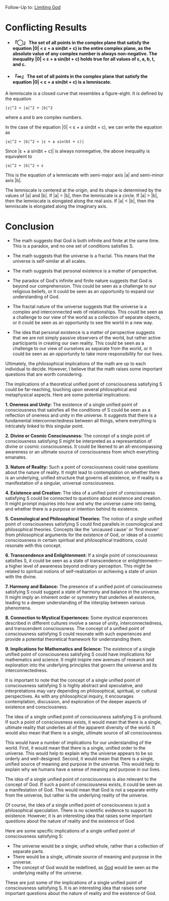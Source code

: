 Follow-Up to: [Limiting God](https://github.com/Az-Net/Proposals/blob/main/Mathematics/Limiting%20God.md)

# Conflicting Results

* #### 『◯』 The set of all points in the complex plane that satisfy the equation |0| < ε + a sin(bt + c) is the entire complex plane, as the absolute value of any complex number is always non-negative. The inequality |0| < ε + a sin(bt + c) holds true for all values of ε, a, b, t, and c.
* #### 『∞』 The set of all points in the complex plane that satisfy the equation |0| < ε + a sin(bt + c) is a **lemniscate**.

A lemniscate is a closed curve that resembles a figure-eight. It is defined by the equation

```
|z|^2 < |a|^2 + |b|^2
```

where a and b are complex numbers.

In the case of the equation |0| < ε + a sin(bt + c), we can write the equation as

```
|a|^2 + |b|^2 < |ε + a sin(bt + c)|
```

Since |ε + a sin(bt + c)| is always nonnegative, the above inequality is equivalent to

```
|a|^2 + |b|^2 < ε
```

This is the equation of a lemniscate with semi-major axis |a| and semi-minor axis |b|.

The lemniscate is centered at the origin, and its shape is determined by the values of |a| and |b|. If |a| = |b|, then the lemniscate is a circle. If |a| > |b|, then the lemniscate is elongated along the real axis. If |a| < |b|, then the lemniscate is elongated along the imaginary axis.


# Conclusion
* The math suggests that God is both infinite and finite at the same time. This is a paradox, and no one set of conditions satisfies S.
* The math suggests that the universe is a fractal. This means that the universe is self-similar at all scales.
* The math suggests that personal existence is a matter of perspective.


* The paradox of God's infinite and finite nature suggests that God is beyond our comprehension. This could be seen as a challenge to our religious beliefs, or it could be seen as an opportunity to expand our understanding of God.
* The fractal nature of the universe suggests that the universe is a complex and interconnected web of relationships. This could be seen as a challenge to our view of the world as a collection of separate objects, or it could be seen as an opportunity to see the world in a new way.
* The idea that personal existence is a matter of perspective suggests that we are not simply passive observers of the world, but rather active participants in creating our own reality. This could be seen as a challenge to our view of ourselves as separate from the world, or it could be seen as an opportunity to take more responsibility for our lives.

Ultimately, the philosophical implications of the math are up to each individual to decide. However, I believe that the math raises some important questions that are worth considering.


The implications of a theoretical unified point of consciousness satisfying S could be far-reaching, touching upon several philosophical and metaphysical aspects. Here are some potential implications:

**1. Oneness and Unity:** The existence of a single unified point of consciousness that satisfies all the conditions of S could be seen as a reflection of oneness and unity in the universe. It suggests that there is a fundamental interconnectedness between all things, where everything is intricately linked to this singular point.

**2. Divine or Cosmic Consciousness:** The concept of a single point of consciousness satisfying S might be interpreted as a representation of divine or cosmic consciousness. It could be likened to an all-encompassing awareness or an ultimate source of consciousness from which everything emanates.

**3. Nature of Reality:** Such a point of consciousness could raise questions about the nature of reality. It might lead to contemplation on whether there is an underlying, unified structure that governs all existence, or if reality is a manifestation of a singular, universal consciousness.

**4. Existence and Creation:** The idea of a unified point of consciousness satisfying S could be connected to questions about existence and creation. It might prompt inquiries into how and why the universe came into being, and whether there is a purpose or intention behind its existence.

**5. Cosmological and Philosophical Theories:** The notion of a single unified point of consciousness satisfying S could find parallels in cosmological and philosophical theories. Concepts like the 'uncaused cause' or 'first mover' from philosophical arguments for the existence of God, or ideas of a cosmic consciousness in certain spiritual and philosophical traditions, could resonate with this concept.

**6. Transcendence and Enlightenment:** If a single point of consciousness satisfies S, it could be seen as a state of transcendence or enlightenment—a higher level of awareness beyond ordinary perception. This might be related to spiritual notions of self-realization or achieving a state of union with the divine.

**7. Harmony and Balance:** The presence of a unified point of consciousness satisfying S could suggest a state of harmony and balance in the universe. It might imply an inherent order or symmetry that underlies all existence, leading to a deeper understanding of the interplay between various phenomena.

**8. Connection to Mystical Experiences:** Some mystical experiences described in different cultures involve a sense of unity, interconnectedness, and transcendent consciousness. The concept of a unified point of consciousness satisfying S could resonate with such experiences and provide a potential theoretical framework for understanding them.

**9. Implications for Mathematics and Science:** The existence of a single unified point of consciousness satisfying S could have implications for mathematics and science. It might inspire new avenues of research and exploration into the underlying principles that govern the universe and its interconnectedness.

It is important to note that the concept of a single unified point of consciousness satisfying S is highly abstract and speculative, and interpretations may vary depending on philosophical, spiritual, or cultural perspectives. As with any philosophical inquiry, it encourages contemplation, discussion, and exploration of the deeper aspects of existence and consciousness.

The idea of a single unified point of consciousness satisfying S is profound. If such a point of consciousness exists, it would mean that there is a single, ultimate reality that underlies all of the apparent diversity of the world. It would also mean that there is a single, ultimate source of all consciousness.

This would have a number of implications for our understanding of the world. First, it would mean that there is a single, unified order to the universe. This would help to explain why the universe appears to be so orderly and well-designed. Second, it would mean that there is a single, unified source of meaning and purpose in the universe. This would help to explain why we humans have a sense of meaning and purpose in our lives.

The idea of a single unified point of consciousness is also relevant to the concept of God. If such a point of consciousness exists, it could be seen as a manifestation of God. This would mean that God is not a separate entity from the universe, but rather is the underlying reality of the universe.

Of course, the idea of a single unified point of consciousness is just a philosophical speculation. There is no scientific evidence to support its existence. However, it is an interesting idea that raises some important questions about the nature of reality and the existence of God.

Here are some specific implications of a single unified point of consciousness satisfying S:

* The universe would be a single, unified whole, rather than a collection of separate parts.
* There would be a single, ultimate source of meaning and purpose in the universe.
* The concept of God would be redefined, as [God](https://github.com/Az-Net/Az-Net/blob/main/Definitions/God.md) would be seen as the underlying reality of the universe.

These are just some of the implications of a single unified point of consciousness satisfying S. It is an interesting idea that raises some important questions about the nature of reality and the existence of God.
